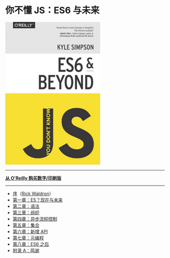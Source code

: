 # 你不懂 JS：ES6 与未来

<img src="./es6-beyond-cover.jpg" width="300">

---

**[从 O'Reilly 购买数字/印刷版](http://shop.oreilly.com/product/0636920033769.do)**

---


- [序](es6-beyond-foreword.md)（[Rick Waldron](http://bocoup.com/weblog/author/rick-waldron/)）
- [第一章：ES？现在与未来](es6-beyond-ch1.md)
- [第二章：语法](es6-beyond-ch2.md)
- [第三章：组织](es6-beyond-ch3.md)
- [第四章：异步流程控制](es6-beyond-ch4.md)
- [第五章：集合](es6-beyond-ch5.md)
- [第六章：新增 API](es6-beyond-ch6.md)
- [第七章：元编程](es6-beyond-ch7.md)
- [第八章：ES6 之后](es6-beyond-ch8.md)
- [附录 A：鸣谢](es6-beyond-apA.md)
